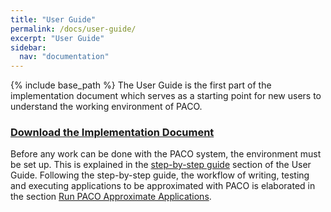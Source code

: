 ```yaml
---
title: "User Guide"
permalink: /docs/user-guide/
excerpt: "User Guide"
sidebar:
  nav: "documentation"
---
```


{% include base_path %}
The User Guide is the first part of the implementation document which serves
as a starting point for new users to understand the working environment of PACO.

### [Download the Implementation Document](/paco-cpu/docs/impl-doc.pdf)


Before any work can be done with the PACO system, the environment must be set
up. This is explained in the [step-by-step guide](/paco-cpu/docs/impl-doc.pdf#nameddest=sec:step-by-step-guide)
section of the User Guide. Following the step-by-step guide, the workflow of writing, testing and executing
applications to be approximated with PACO is elaborated in the section
[Run PACO Approximate Applications](/paco-cpu/docs/impl-doc.pdf#nameddest=sec:run-paco).
